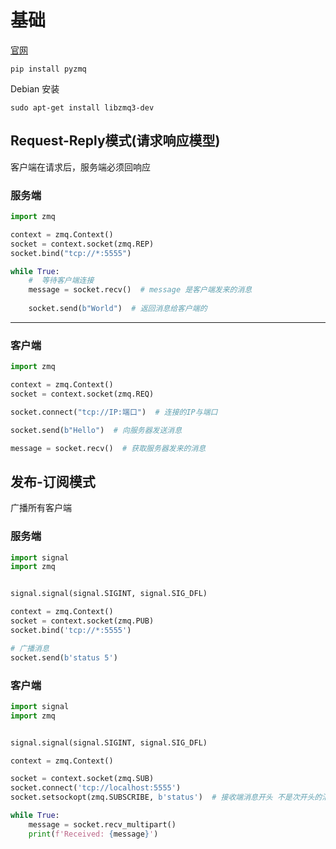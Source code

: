 # 基础

[官网](https://zeromq.org)

```shell
pip install pyzmq
```

Debian 安装

```shell
sudo apt-get install libzmq3-dev
```

## Request-Reply模式(请求响应模型)

客户端在请求后，服务端必须回响应

### 服务端

```python
import zmq

context = zmq.Context()
socket = context.socket(zmq.REP)
socket.bind("tcp://*:5555")

while True:
    #  等待客户端连接
    message = socket.recv()  # message 是客户端发来的消息
    
    socket.send(b"World")  # 返回消息给客户端的
```

---
### 客户端

```python
import zmq

context = zmq.Context()
socket = context.socket(zmq.REQ)

socket.connect("tcp://IP:端口")  # 连接的IP与端口

socket.send(b"Hello")  # 向服务器发送消息

message = socket.recv()  # 获取服务器发来的消息
```

## 发布-订阅模式

广播所有客户端

### 服务端

```python
import signal
import zmq


signal.signal(signal.SIGINT, signal.SIG_DFL)

context = zmq.Context()
socket = context.socket(zmq.PUB)
socket.bind('tcp://*:5555')

# 广播消息
socket.send(b'status 5')
```

### 客户端

```python
import signal
import zmq


signal.signal(signal.SIGINT, signal.SIG_DFL)

context = zmq.Context()

socket = context.socket(zmq.SUB)
socket.connect('tcp://localhost:5555')
socket.setsockopt(zmq.SUBSCRIBE, b'status')  # 接收端消息开头 不是次开头的消息不接收

while True:
    message = socket.recv_multipart()
    print(f'Received: {message}')
```



